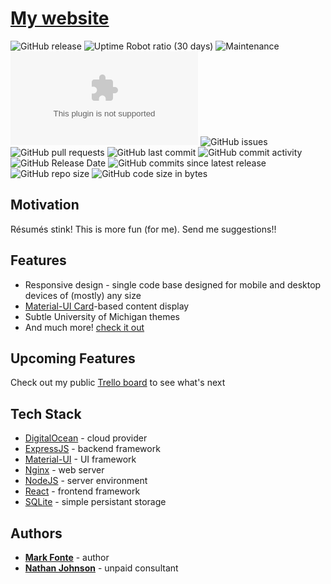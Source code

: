 # [My website](https://mark.fonte.com)
![GitHub release](https://img.shields.io/github/release/markfonte/personal_website) ![Uptime Robot ratio (30 days)](https://img.shields.io/uptimerobot/ratio/m783268782-cdf759be1e3aff1f04fa698e) ![Maintenance](https://img.shields.io/maintenance/yes/2024) ![Website](https://img.shields.io/website/https/mark.fonte.com) ![GitHub issues](https://img.shields.io/github/issues-raw/markfonte/personal_website) ![GitHub pull requests](https://img.shields.io/github/issues-pr-raw/markfonte/personal_website) ![GitHub last commit](https://img.shields.io/github/last-commit/markfonte/personal_website) ![GitHub commit activity](https://img.shields.io/github/commit-activity/w/markfonte/personal_website) ![GitHub Release Date](https://img.shields.io/github/release-date/markfonte/personal_website) ![GitHub commits since latest release](https://img.shields.io/github/commits-since/markfonte/personal_website/latest) ![GitHub repo size](https://img.shields.io/github/repo-size/markfonte/personal_website) ![GitHub code size in bytes](https://img.shields.io/github/languages/code-size/markfonte/personal_website)

## Motivation
Résumés stink! This is more fun (for me). Send me suggestions!!

## Features
* Responsive design - single code base designed for mobile and desktop devices of (mostly) any size
* [Material-UI Card](https://material-ui.com/components/cards/#cards)-based content display
* Subtle University of Michigan themes
* And much more! [check it out](https://mark.fonte.com)

## Upcoming Features
Check out my public [Trello board](https://trello.com/b/yoLCEs6S/personal-website) to see what's next

## Tech Stack
* [DigitalOcean](https://www.digitalocean.com/) - cloud provider
* [ExpressJS](https://expressjs.com/) - backend framework
* [Material-UI](https://mui.com/) - UI framework
* [Nginx](https://www.nginx.com/) - web server
* [NodeJS](https://nodejs.org/) - server environment
* [React](https://react.dev/) - frontend framework
* [SQLite](https://www.sqlite.org) - simple persistant storage

## Authors

* **[Mark Fonte](https://github.com/markfonte)** - author
* **[Nathan Johnson](https://github.com/nathan815)** - unpaid consultant
